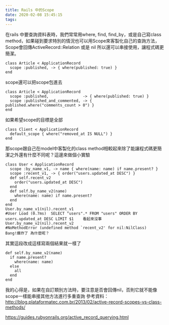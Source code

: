 ```yaml
---
title: Rails 中的Scope
date: 2020-02-08 15:45:15
tags:
---
```


在rails 中要查詢資料表時，我們常常用where, find, find_by，或是自己寫class method，如果碰到要求特別的情況也可以用Scope來客製化自己的查詢方法，Scope會回傳ActiveRecord::Relation 或是 nil 所以還可以串接使用，讓程式碼更簡潔。

```
class Article < ApplicationRecord
  scope :published, -> { where(published: true) }
end
```

scope還可以把scope包進去

```
class Article < ApplicationRecord
  scope :published,               -> { where(published: true) }
  scope :published_and_commented, -> {    published.where("comments_count > 0") }
end
```

如果希望scope的目標是全部

```
class Client < ApplicationRecord
  default_scope { where("removed_at IS NULL") }
end
```

那scope跟自己在model中客製化的class method相較起來除了能讓程式碼更簡潔之外還有什麼不同呢？這邊來做個小實驗

```
class User < ApplicationRecord
  scope :by_name_v1, -> name { where(name: name) if name.present? }
  scope :recent_v1, -> { order("users.updated_at DESC") }
  def self.recent_v2
    order("users.updated_at DESC")
  end
  def self.by_name_v2(name)
    where(name: name) if name.present?
  end
end
User.by_name_v1(nil).recent_v1
#User Load (0.7ms)  SELECT "users".* FROM "users" ORDER BY users.updated_at DESC LIMIT $1    看起來沒事
User.by_name_v2(nil).recent_v2
#NoMethodError (undefined method `recent_v2' for nil:NilClass)
Bang!爆炸了 為什麼呢？
```

其實這段改成這樣寫兩個結果就一樣了

```
def self.by_name_v2(name)
  if name.present?
    where(name: name)
  else
    all
  end
end
```

我的心得是，如果在自訂類別方法時，要注意是否會回傳nil，否則它就不能像scope一樣能串接其他方法進行多重查詢
參考資料：http://blog.plataformatec.com.br/2013/02/active-record-scopes-vs-class-methods/

https://guides.rubyonrails.org/active_record_querying.html